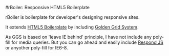 #rBoiler: Responsive HTML5 Boilerplate

rBoiler is boilerplate for developer's designing responsive sites. 

It extends [HTML5 Boilerplate][] by including  [Golden Grid System][].

[HTML5 Boilerplate]: http://html5boilerplate.com/
[Golden Grid System]: http://goldengridsystem.com/ "Grid system for responsive design"

As GGS is based on 'leave IE behind' principle, I have not include any poly-fill for media queries. But you can go ahead and easily include [Respond JS][] or anyother poly-fill for IE6-8.

[Respond JS]: https://github.com/scottjehl/Respond "A fast & lightweight polyfill for min/max-width CSS3 Media Queries (for IE 6-8, and more)"

